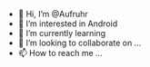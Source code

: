 - 👋 Hi, I’m @Aufruhr
- 👀 I’m interested in Android
- 🌱 I’m currently learning 
- 💞️ I’m looking to collaborate on ...
- 📫 How to reach me ...

<!---
glazbeni/glazbeni is a ✨ special ✨ repository because its `README.md` (this file) appears on your GitHub profile.
You can click the Preview link to take a look at your changes.
--->
